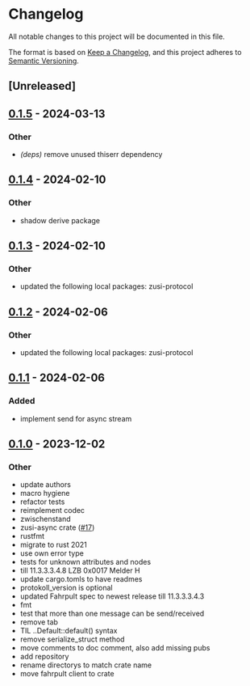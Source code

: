 # Changelog
All notable changes to this project will be documented in this file.

The format is based on [Keep a Changelog](https://keepachangelog.com/en/1.0.0/),
and this project adheres to [Semantic Versioning](https://semver.org/spec/v2.0.0.html).

## [Unreleased]

## [0.1.5](https://github.com/zusi/zusi-rs/compare/zusi-fahrpult-v0.1.4...zusi-fahrpult-v0.1.5) - 2024-03-13

### Other
- *(deps)* remove unused thiserr dependency

## [0.1.4](https://github.com/zusi/zusi-rs/compare/zusi-fahrpult-v0.1.3...zusi-fahrpult-v0.1.4) - 2024-02-10

### Other
- shadow derive package

## [0.1.3](https://github.com/zusi/zusi-rs/compare/zusi-fahrpult-v0.1.2...zusi-fahrpult-v0.1.3) - 2024-02-10

### Other
- updated the following local packages: zusi-protocol

## [0.1.2](https://github.com/zusi/zusi-rs/compare/zusi-fahrpult-v0.1.1...zusi-fahrpult-v0.1.2) - 2024-02-06

### Other
- updated the following local packages: zusi-protocol

## [0.1.1](https://github.com/zusi/zusi-rs/compare/zusi-fahrpult-v0.1.0...zusi-fahrpult-v0.1.1) - 2024-02-06

### Added
- implement send for async stream

## [0.1.0](https://github.com/zusi/zusi-rs/releases/tag/zusi-fahrpult-v0.1.0) - 2023-12-02

### Other
- update authors
- macro hygiene
- refactor tests
- reimplement codec
- zwischenstand
- zusi-async crate ([#17](https://github.com/zusi/zusi-rs/pull/17))
- rustfmt
- migrate to rust 2021
- use own error type
- tests for unknown attributes and nodes
- till 11.3.3.3.4.8 LZB 0x0017 Melder H
- update cargo.tomls to have readmes
- protokoll_version is optional
- updated Fahrpult spec to newest release till 11.3.3.3.4.3
- fmt
- test that more than one message can be send/received
- remove tab
- TIL ..Default::default() syntax
- remove serialize_struct method
- move comments to doc comment, also add missing pubs
- add repository
- rename directorys to match crate name
- move fahrpult client to crate

